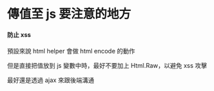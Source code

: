 # 傳值至 js 要注意的地方

#### 防止 xss

預設來說 html helper 會做 html encode 的動作

但是直接把值放到 js 變數中時，最好不要加上 Html.Raw，以避免 xss 攻擊

最好還是透過 ajax 來跟後端溝通
